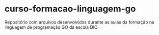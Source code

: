 # curso-formacao-linguagem-go
Repositório com arquivos desenvolvidos durante as aulas da formação na linguagem de programação GO da escola DIO.
